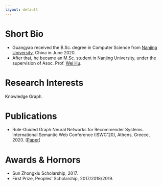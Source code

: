 ```yaml
---
layout: default
---
```


# Short Bio

* Guangyao received the B.Sc. degree in Computer Science from [Nanjing University](https://www.nju.edu.cn/), China in June 2020.
* After that, he became an M.Sc. student in Nanjing University, under the supervision of Asoc. Prof. [Wei Hu](https://cs.nju.edu.cn/c9/4f/c2640a51535/page.htm).

# Research Interests

Knowledge Graph.

# Publications

* Rule-Guided Graph Neural Networks for Recommender Systems. International Semantic Web Conference (ISWC'20), Athens, Greece, 2020. [[Paper](https://arxiv.org/abs/2009.04104)]

# Awards & Hornors

* Sun Zhongxiu Scholarship, 2017.
* First Prize, Peoples' Scholarship, 2017/2018/2019.
